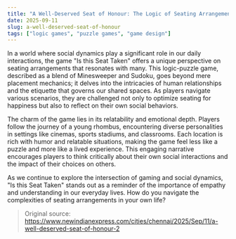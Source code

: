```yaml
---
title: "A Well-Deserved Seat of Honour: The Logic of Seating Arrangements"
date: 2025-09-11
slug: a-well-deserved-seat-of-honour
tags: ["logic games", "puzzle games", "game design"]
---
```


In a world where social dynamics play a significant role in our daily interactions, the game "Is this Seat Taken" offers a unique perspective on seating arrangements that resonates with many. This logic-puzzle game, described as a blend of Minesweeper and Sudoku, goes beyond mere placement mechanics; it delves into the intricacies of human relationships and the etiquette that governs our shared spaces. As players navigate various scenarios, they are challenged not only to optimize seating for happiness but also to reflect on their own social behaviors.

The charm of the game lies in its relatability and emotional depth. Players follow the journey of a young rhombus, encountering diverse personalities in settings like cinemas, sports stadiums, and classrooms. Each location is rich with humor and relatable situations, making the game feel less like a puzzle and more like a lived experience. This engaging narrative encourages players to think critically about their own social interactions and the impact of their choices on others.

As we continue to explore the intersection of gaming and social dynamics, "Is this Seat Taken" stands out as a reminder of the importance of empathy and understanding in our everyday lives. How do you navigate the complexities of seating arrangements in your own life?
> Original source: https://www.newindianexpress.com/cities/chennai/2025/Sep/11/a-well-deserved-seat-of-honour-2